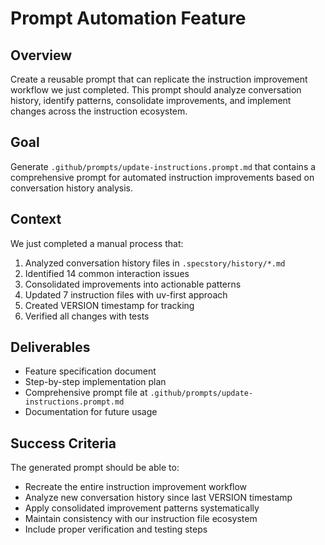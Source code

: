 # Prompt Automation Feature

## Overview
Create a reusable prompt that can replicate the instruction improvement workflow we just completed. This prompt should analyze conversation history, identify patterns, consolidate improvements, and implement changes across the instruction ecosystem.

## Goal
Generate `.github/prompts/update-instructions.prompt.md` that contains a comprehensive prompt for automated instruction improvements based on conversation history analysis.

## Context
We just completed a manual process that:
1. Analyzed conversation history files in `.specstory/history/*.md`
2. Identified 14 common interaction issues
3. Consolidated improvements into actionable patterns
4. Updated 7 instruction files with uv-first approach
5. Created VERSION timestamp for tracking
6. Verified all changes with tests

## Deliverables
- Feature specification document
- Step-by-step implementation plan
- Comprehensive prompt file at `.github/prompts/update-instructions.prompt.md`
- Documentation for future usage

## Success Criteria
The generated prompt should be able to:
- Recreate the entire instruction improvement workflow
- Analyze new conversation history since last VERSION timestamp
- Apply consolidated improvement patterns systematically
- Maintain consistency with our instruction file ecosystem
- Include proper verification and testing steps
